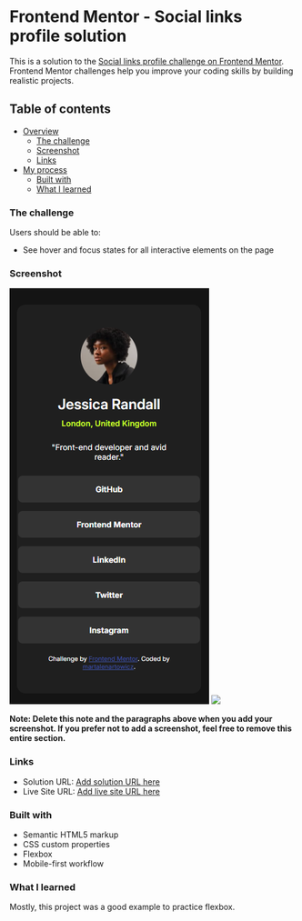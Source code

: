 # Frontend Mentor - Social links profile solution

This is a solution to the [Social links profile challenge on Frontend Mentor](https://www.frontendmentor.io/challenges/social-links-profile-UG32l9m6dQ). Frontend Mentor challenges help you improve your coding skills by building realistic projects.

## Table of contents

- [Overview](#overview)
  - [The challenge](#the-challenge)
  - [Screenshot](#screenshot)
  - [Links](#links)
- [My process](#my-process)
  - [Built with](#built-with)
  - [What I learned](#what-i-learned)

### The challenge

Users should be able to:

- See hover and focus states for all interactive elements on the page

### Screenshot

![](./assets/images/Social%20links%20profile%20-%20responsive.png)
![](./assets/images/Social%20links%20profile%20fullscreen.png.png)

**Note: Delete this note and the paragraphs above when you add your screenshot. If you prefer not to add a screenshot, feel free to remove this entire section.**

### Links

- Solution URL: [Add solution URL here](https://github.com/martalenartowicz/Social-links-profile-)
- Live Site URL: [Add live site URL here](https://martalenartowicz.github.io/Social-links-profile-/)

### Built with

- Semantic HTML5 markup
- CSS custom properties
- Flexbox
- Mobile-first workflow

### What I learned

Mostly, this project was a good example to practice flexbox.
